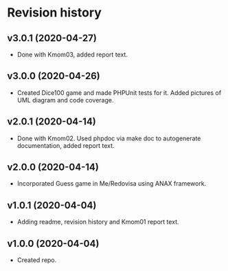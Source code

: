 # Revision history

v3.0.1 (2020-04-27)
----------------------

* Done with Kmom03, added report text.


v3.0.0 (2020-04-26)
----------------------

* Created Dice100 game and made PHPUnit tests for it. Added pictures of UML diagram and code coverage.


v2.0.1 (2020-04-14)
----------------------

* Done with Kmom02. Used phpdoc via make doc to autogenerate documentation, added report text.


v2.0.0 (2020-04-14)
----------------------

* Incorporated Guess game in Me/Redovisa using ANAX framework.

v1.0.1 (2020-04-04)
----------------------

* Adding readme, revision history and Kmom01 report text.


v1.0.0 (2020-04-04)
----------------------

* Created repo.
